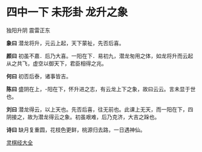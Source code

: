 # 四中一下 未形卦 龙升之象

独阳升阴 震雷正东

**象曰** 潜龙将升，元云上起，天下蒙祉，先否后喜。

**颜曰** 初虽不嘉．后乃大喜。一阳在下．易初九，潜龙匆用之体，如龙将升而云起从之共飞，虚空以御天下，君臣相得之兆。

**何曰** 初否后泰，诸事皆吉。

**陈曰** 盛阴在上，-阳在下，怀升进之志，有云龙上下之象，故曰云云。言未显于世也。

**刘曰** 潜龙得云，以上天也。先否后喜，往无前也。此课上无天，而一阳在下，四阴接之，故为潜龙得云之象。初虽艰难，后乃克济，大吉之跺也。

**诗曰** 缺月复重圆，花枝色更鲜，桃源归去路，一日遇神仙。

[灵棋经大全](README.md)
